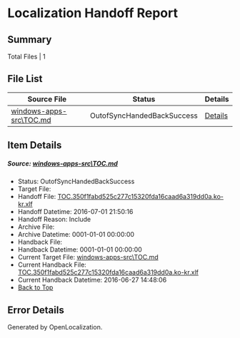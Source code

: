 # <a name='report-top'></a> Localization Handoff Report

## Summary
 Total Files | 1

## File List
 Source File | Status | Details 
 ----------- | ------ | ------- 
 [windows-apps-src\TOC.md](https://github.com/Microsoft/windows-apps/blob/c83e0b935049e7f7512fb3f338f84f83f24df01a/windows-apps-src/TOC.md) | OutofSyncHandedBackSuccess | [Details](#ef52a9fc93a5a0f8ff5d123c0b2fbe53536c81873893)

## Item Details
##### <a name='ef52a9fc93a5a0f8ff5d123c0b2fbe53536c81873893'></a> Source: [windows-apps-src\TOC.md](https://github.com/Microsoft/windows-apps/blob/c83e0b935049e7f7512fb3f338f84f83f24df01a/windows-apps-src/TOC.md)
* Status: OutofSyncHandedBackSuccess
* Target File: 
* Handoff File: [TOC.350f1fabd525c277c15320fda16caad6a319dd0a.ko-kr.xlf](https://github.com/Microsoft/WDG.handoff/blob/a6c2f962adb0f070afef1aa195df8f1632689ac3/ol-handoff/Microsoft/windows-apps.ko-kr/master/TOC.350f1fabd525c277c15320fda16caad6a319dd0a.ko-kr.xlf)
* Handoff Datetime: 2016-07-01 21:50:16
* Handoff Reason: Include
* Archive File: 
* Archive Datetime: 0001-01-01 00:00:00
* Handback File: 
* Handback Datetime: 0001-01-01 00:00:00
* Current Target File: [windows-apps-src\TOC.md](https://github.com/Microsoft/windows-apps.ko-kr/blob/c6048da23214e867dae91cc29bd28c85cf7bfdd9/windows-apps-src/TOC.md)
* Current Handback File: [TOC.350f1fabd525c277c15320fda16caad6a319dd0a.ko-kr.xlf](https://github.com/Microsoft/WDG.handback/blob/fcb3f9fb2659fd9be4840acaa173a18dbf31779d/ol-handback/Microsoft/windows-apps.ko-kr/master/TOC.350f1fabd525c277c15320fda16caad6a319dd0a.ko-kr.xlf)
* Current Handback Datetime: 2016-06-27 14:48:06
* [Back to Top](#report-top)


## Error Details

Generated by OpenLocalization.
